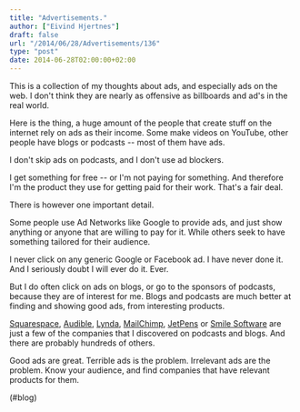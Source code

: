```yaml
---
title: "Advertisements."
author: ["Eivind Hjertnes"]
draft: false
url: "/2014/06/28/Advertisements/136"
type: "post"
date: 2014-06-28T02:00:00+02:00
---
```


This is a collection of my thoughts about ads, and especially ads on the
web. I don't think they are nearly as offensive as billboards and ad's
in the real world.

Here is the thing, a huge amount of the people that create stuff on the
internet rely on ads as their income. Some make videos on YouTube, other
people have blogs or podcasts -- most of them have ads.

I don't skip ads on podcasts, and I don't use ad blockers.

I get something for free -- or I'm not paying for something. And
therefore I'm the product they use for getting paid for their work.
That's a fair deal.

There is however one important detail.

Some people use Ad Networks like Google to provide ads, and just show
anything or anyone that are willing to pay for it. While others seek to
have something tailored for their audience.

I never click on any generic Google or Facebook ad. I have never done
it. And I seriously doubt I will ever do it. Ever.

But I do often click on ads on blogs, or go to the sponsors of podcasts,
because they are of interest for me. Blogs and podcasts are much better
at finding and showing good ads, from interesting products.

[Squarespace](http://squarespace.com),
[Audible](http://audible.com), [Lynda](http://lynda.com),
[MailChimp](http://mailchimp.com), [JetPens](http://jetpens.com) or
[Smile Software](http://smilesoftware.com) are just a few of the
companies that I discovered on podcasts and blogs. And there are
probably hundreds of others.

Good ads are great. Terrible ads is the problem. Irrelevant ads are the
problem. Know your audience, and find companies that have relevant
products for them.

(#blog)
